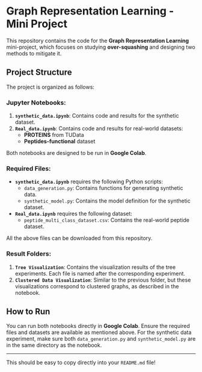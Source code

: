 # Graph Representation Learning - Mini Project

This repository contains the code for the **Graph Representation Learning** mini-project, which focuses on studying **over-squashing** and designing two methods to mitigate it.

## Project Structure

The project is organized as follows:

### Jupyter Notebooks:
1. **`synthetic_data.ipynb`**: Contains code and results for the synthetic dataset.
2. **`Real_data.ipynb`**: Contains code and results for real-world datasets:
   - **PROTEINS** from TUData
   - **Peptides-functional** dataset

Both notebooks are designed to be run in **Google Colab**.

### Required Files:
- **`synthetic_data.ipynb`** requires the following Python scripts:
  - `data_generation.py`: Contains functions for generating synthetic data.
  - `synthetic_model.py`: Contains the model definition for the synthetic dataset.
- **`Real_data.ipynb`** requires the following dataset:
  - `peptide_multi_class_dataset.csv`: Contains the real-world peptide dataset.

All the above files can be downloaded from this repository.

### Result Folders:
1. **`Tree Visualization`**: Contains the visualization results of the tree experiments. Each file is named after the corresponding experiment.
2. **`Clustered Data Visualization`**: Similar to the previous folder, but these visualizations correspond to clustered graphs, as described in the notebook.

## How to Run

You can run both notebooks directly in **Google Colab**. Ensure the required files and datasets are available as mentioned above. For the synthetic data experiment, make sure both `data_generation.py` and `synthetic_model.py` are in the same directory as the notebook.

---

This should be easy to copy directly into your `README.md` file!
